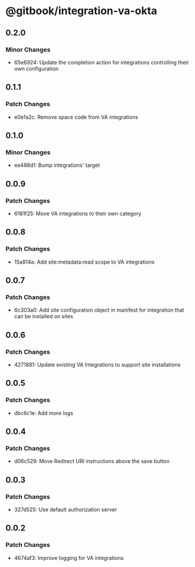 # @gitbook/integration-va-okta

## 0.2.0

### Minor Changes

-   65e6924: Update the completion action for integrations controlling their own configuration

## 0.1.1

### Patch Changes

-   e0efa2c: Remove space code from VA integrations

## 0.1.0

### Minor Changes

-   ee488d1: Bump integrations' target

## 0.0.9

### Patch Changes

-   6181f25: Move VA integrations to their own category

## 0.0.8

### Patch Changes

-   15a814a: Add site:metadata:read scope to VA integrations

## 0.0.7

### Patch Changes

-   6c303a0: Add site configuration object in manifest for integration that can be installed on sites

## 0.0.6

### Patch Changes

-   4271881: Update existing VA Integrations to support site installations

## 0.0.5

### Patch Changes

-   dbc6c1e: Add more logs

## 0.0.4

### Patch Changes

-   d06c529: Move Redirect URI instructions above the save button

## 0.0.3

### Patch Changes

-   327d525: Use default authorization server

## 0.0.2

### Patch Changes

-   4674af3: Improve logging for VA integrations
